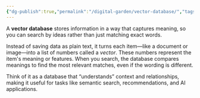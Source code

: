 ```yaml
---
{"dg-publish":true,"permalink":"/digital-garden/vector-database/","tags":["atom"],"created":"2025-08-22T13:20:12.734+01:00","updated":"2025-09-03T15:27:32.513+01:00"}
---
```


A **vector database** stores information in a way that captures meaning, so you can search by ideas rather than just matching exact words.

Instead of saving data as plain text, it turns each item—like a document or image—into a list of numbers called a _vector_. These numbers represent the item's meaning or features. When you search, the database compares meanings to find the most relevant matches, even if the wording is different.

Think of it as a database that “understands” context and relationships, making it useful for tasks like semantic search, recommendations, and AI applications.